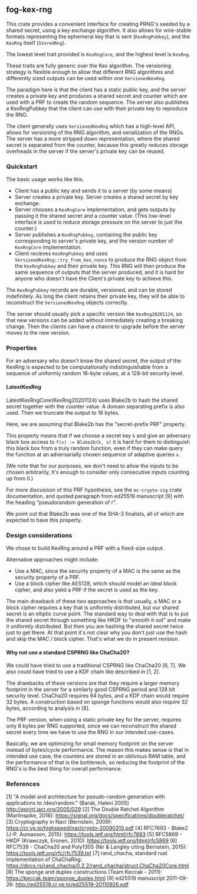 ## fog-kex-rng

This crate provides a convenient interface for creating PRNG's seeded by a shared secret, using a key exchange algorithm.
It also allows for wire-stable formats representing the ephemeral key that is sent (`KexRngPubkey`), and the `KexRng` itself (`StoredRng`).

The lowest level trait provided is `KexRngCore`, and the highest level is `KexRng`.

These traits are fully generic over the Kex algorithm. The versioning strategy is flexible enough to allow that
different RNG algorithms and differently sized outputs can be used within one `VersionedKexRng`.

The paradigm here is that the client has a static public key, and the server creates a private key
and produces a shared secret and counter which are used with a PRF to create the random sequence.
The server also publishes a KexRngPubkey that the client can use with their private key to reproduce the RNG.

The client generally uses `VersionedKexRng` which has a high-level API, allows for versioning of the RNG algorithm, and serialization of the RNGs.
The server has a more stripped down representation, where the shared secret is separated from the counter, because this greatly
reduces storage overheads in the server if the server's private key can be reused.


### Quickstart

The basic usage works like this.
- Client has a public key and sends it to a server (by some means)
- Server creates a private key. Server creates a shared secret by key exchange.
- Server chooses a `KexRngCore` implementation, and gets outputs by passing it the shared secret and a counter value.
  (This low-level interface is used to reduce storage pressure on the server to just the counter.)
- Server publishes a `KexRngPubkey`, containing the public key corresponding to server's private key, and the version number of `KexRngCore` implementation.
- Client recieves `KexRngPubkey` and uses `VersionedKexRng::try_from_kex_nonce` to produce the RNG object from the `KexRngPubkey` and their private key.
  This RNG will then produce the same sequence of outputs that the server produced, and it is hard for anyone who doesn't have the Client's private key to achieve this.

The `KexRngPubkey` records are durable, versioned, and can be stored indefinitely. As long the client retains their private key,
they will be able to reconstruct the `VersionedKexRng` objects correctly.

The server should usually pick a specific version like `KexRng20201124`, so that new versions can be added without immediately creating
a breaking change. Then the clients can have a chance to upgrade before the server moves to the new version.

### Properties

For an adversary who doesn't know the shared secret, the output of the KexRng is expected to be
computationally indistinguishable from a sequence of uniformly random 16-byte values, at a 128-bit security level.

#### LatestKexRng

LatestKexRngCore(KexRng20201124) uses Blake2b to hash the shared secret together with the counter value.
A domain separating prefix is also used.
Then we truncate the output to 16 bytes.

Here, we are assuming that Blake2b has the "secret-prefix PRF" property.

This property means that if we choose a secret key `k` and give an adversary black box access
to `f(x) := Blake2b(k, x)` it is hard for them to distinguish this black box from a truly random function,
even if they can make query the function at an adversarially chosen sequence of adaptive queries `x`.

(We note that for our purposes, we don't need to allow the inputs to be chosen arbitrarily, it's
enough to consider only consecutive inputs counting up from 0.)

For more discusison of this PRF hypothesis, see the `mc-crypto-sig` crate documentation, and quoted
paragraph from ed25519 manuscript [9] with the heading "pseudorandom generation of r".

We point out that Blake2b was one of the SHA-3 finalists, all of which are expected to have this property.

### Design considerations

We chose to build KexRng around a PRF with a fixed-size output.

Alternative approaches might include:
- Use a MAC, since the security property of a MAC is the same as the security property of a PRF.
- Use a block cipher like AES128, which should model an ideal block cipher, and also yield a PRF if the secret is used as the key.

The main drawback of these two approaches is that usually, a MAC or a block cipher requires a key that is uniformly distributed,
but our shared secret is an elliptic curve point. The standard way to deal with that is to put the shared secret through something
like HKDF to "smooth it out" and make it uniformly distributed. But then you are hashing the shared secret twice just to get there.
At that point it's not clear why you don't just use the hash and skip the MAC / block cipher. That's what we do in present revision.

#### Why not use a standard CSPRNG like ChaCha20?

We could have tried to use a traditional CSPRNG like ChaCha20 [6, 7].
We also could have tried to use a KDF chain like described in [1, 2].

The drawbacks of these versions are that they require a larger memory footprint in the server
for a similarly good CSPRNG period and 128 bit security level.
ChaCha20 requires 64 bytes, and a KDF chain would require 32 bytes.
A construction based on sponge functions would also require 32 bytes, according
to analysis in [8].

The PRF version, when using a static private key for the server, requires only 8 bytes per RNG supported,
since we can reconstruct the shared secret every time we have to use the RNG in our intended use-cases.

Basically, we are optimizing for small memory footprint on the server instead of bytes/cycle performance.
The reason this makes sense is that in intended use case, the counters are stored in an oblivious RAM table,
and the performance of that is the bottleneck, so reducing the footprint of the RNG's is the best thing for
overall performance.

### References

[1] "A model and architecture for pseudo-random generation with applications to /dev/random." (Barak, Halevi 2005) http://eprint.iacr.org/2005/029
[2] The Double Ratchet Algorithm (Marlinspike, 2016): https://signal.org/docs/specifications/doubleratchet/
[3] Cryptography in Nacl (Bernstein, 2009): https://cr.yp.to/highspeed/naclcrypto-20090310.pdf
[4] RFC7693 - Blake2 (J-P. Aumasson, 2015): https://tools.ietf.org/html/rfc7693
[5] RFC5869 - HKDF (Krawczyk, Eronen, 2010): https://tools.ietf.org/html/rfc5869
[6] RFC7539 - ChaCha20 and Poly1305 (Nir & Langley citing Bernstein, 2015): https://tools.ietf.org/rfc/rfc7539.txt
[7] rand_chacha, standard rust implementation of ChaChaRng: https://docs.rs/rand_chacha/0.2.2/rand_chacha/struct.ChaCha20Core.html
[8] The sponge and duplex constructions (Team Keccak - 2011): https://keccak.team/sponge_duplex.html
[9] ed25519 manuscript 2011-09-26: http://ed25519.cr.yp.to/ed25519-20110926.pdf
